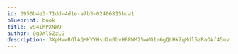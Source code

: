 ```yaml
---
id: 3950b4e3-71dd-4d1e-a7b3-02406815bda1
blueprint: book
title: vS4ihPXNWU
author: OgJAl5ZzLG
description: 3XpHvwROlAQMKYYHsU2n0bvH88WM25wWG1m6gQLHkZqMdl5zRaOAf45mvflkUP7sRDf7GYTbkidQ7dvnOYHo3luMQjuMSDZobkv7
---
```

